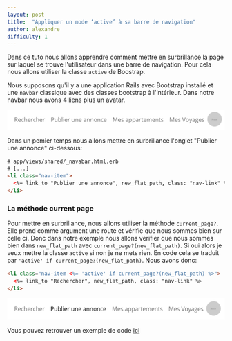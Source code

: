 ```yaml
---
layout: post
title:  "Appliquer un mode ‘active’ à sa barre de navigation"
author: alexandre
difficulty: 1
---
```


Dans ce tuto nous allons apprendre comment mettre en surbrillance la page sur laquel se trouve l'utilisateur dans une barre de navigation. Pour cela nous allons utiliser la classe `active` de Boostrap.

Nous supposons qu'il y a une application Rails avec Bootstrap installé et une `navbar` classique avec des classes bootstrap à l'intérieur. Dans notre navbar nous avons 4 liens plus un avatar. 

![Barre de navigation](/images/posts/navbar.png)

Dans un pemier temps nous allons mettre en surbrillance l'onglet "Publier une annonce" ci-dessous:

```html
# app/views/shared/_navabar.html.erb
# [...]
<li class="nav-item">
  <%= link_to "Publier une annonce", new_flat_path, class: "nav-link" %>
</li>
```

### La méthode current page

Pour mettre en surbrillance, nous allons utiliser la méthode `current_page?`. Elle prend comme argument une route et vérifie que nous sommes bien sur celle ci. Donc dans notre exemple nous allons verifier que nous sommes bien dans `new_flat_path` avec `current_page?(new_flat_path)`. Si oui alors je veux mettre la classe `active` si non je ne mets rien. En code cela se traduit par `'active' if current_page?(new_flat_path)`. Nous avons donc:

```html
<li class="nav-item <%= 'active' if current_page?(new_flat_path) %>">
  <%= link_to "Rechercher", new_flat_path, class: "nav-link" %>
</li>
```

![Barre de navigation](/images/posts/navbar-active.png)

Vous pouvez retrouver un exemple de code [ici](https://github.com/alexandrebk/airbnb-copycat/commit/9eb0f044feee4acdee35640fd7dff27171fe205a)
